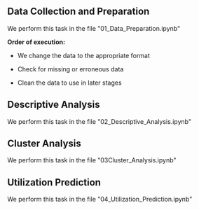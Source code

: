 ## Data Collection and Preparation

We perform this task in the file "01_Data_Preparation.ipynb"

**Order of execution:**

- We change the data to the appropriate format

- Check for missing or erroneous data

- Clean the data to use in later stages

## Descriptive Analysis

We perform this task in the file "02_Descriptive_Analysis.ipynb"

## Cluster Analysis

We perform this task in the file "03Cluster_Analysis.ipynb"

## Utilization Prediction

We perform this task in the file "04_Utilization_Prediction.ipynb"
